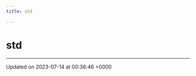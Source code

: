 ```yaml
---
title: std

---
```


# std








-------------------------------

Updated on 2023-07-14 at 00:36:46 +0000